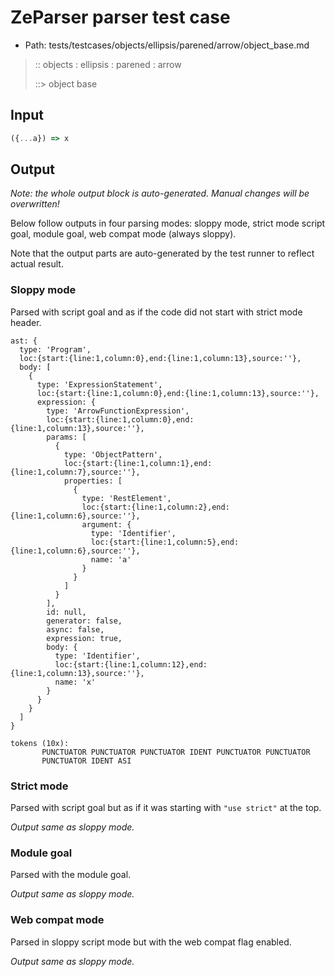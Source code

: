# ZeParser parser test case

- Path: tests/testcases/objects/ellipsis/parened/arrow/object_base.md

> :: objects : ellipsis : parened : arrow
>
> ::> object base

## Input

`````js
({...a}) => x
`````

## Output

_Note: the whole output block is auto-generated. Manual changes will be overwritten!_

Below follow outputs in four parsing modes: sloppy mode, strict mode script goal, module goal, web compat mode (always sloppy).

Note that the output parts are auto-generated by the test runner to reflect actual result.

### Sloppy mode

Parsed with script goal and as if the code did not start with strict mode header.

`````
ast: {
  type: 'Program',
  loc:{start:{line:1,column:0},end:{line:1,column:13},source:''},
  body: [
    {
      type: 'ExpressionStatement',
      loc:{start:{line:1,column:0},end:{line:1,column:13},source:''},
      expression: {
        type: 'ArrowFunctionExpression',
        loc:{start:{line:1,column:0},end:{line:1,column:13},source:''},
        params: [
          {
            type: 'ObjectPattern',
            loc:{start:{line:1,column:1},end:{line:1,column:7},source:''},
            properties: [
              {
                type: 'RestElement',
                loc:{start:{line:1,column:2},end:{line:1,column:6},source:''},
                argument: {
                  type: 'Identifier',
                  loc:{start:{line:1,column:5},end:{line:1,column:6},source:''},
                  name: 'a'
                }
              }
            ]
          }
        ],
        id: null,
        generator: false,
        async: false,
        expression: true,
        body: {
          type: 'Identifier',
          loc:{start:{line:1,column:12},end:{line:1,column:13},source:''},
          name: 'x'
        }
      }
    }
  ]
}

tokens (10x):
       PUNCTUATOR PUNCTUATOR PUNCTUATOR IDENT PUNCTUATOR PUNCTUATOR
       PUNCTUATOR IDENT ASI
`````

### Strict mode

Parsed with script goal but as if it was starting with `"use strict"` at the top.

_Output same as sloppy mode._

### Module goal

Parsed with the module goal.

_Output same as sloppy mode._

### Web compat mode

Parsed in sloppy script mode but with the web compat flag enabled.

_Output same as sloppy mode._
